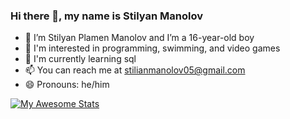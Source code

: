 ### Hi there 👋, my name is Stilyan Manolov
-  💬 I’m Stilyan Plamen Manolov and I’m a 16-year-old boy
-  👀 I'm interested in programming, swimming, and video games
-  🌱 I'm currently learning sql
-  📫 You can reach me at stilianmanolov05@gmail.com
-  😄 Pronouns: he/him

[![My Awesome Stats](https://awesome-github-stats.azurewebsites.net/user-stats/Stili559?cardType=level&theme=ayu-mirage)](https://git.io/awesome-stats-card)

<!---
Stili559/Stili559 is a ✨ special ✨ repository because its `README.md` (this file) appears on your GitHub profile.
You can click the Preview link to take a look at your changes.
--->
